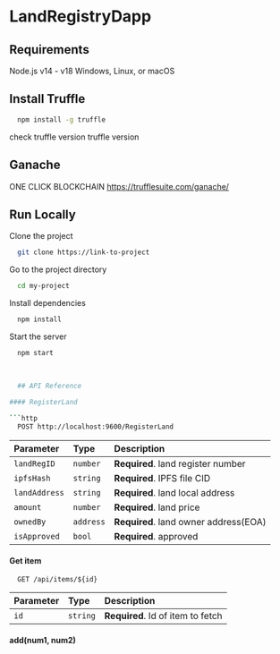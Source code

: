# LandRegistryDapp

## Requirements
Node.js v14 - v18
Windows, Linux, or macOS

## Install Truffle

```bash
  npm install -g truffle
```
check truffle version
truffle version

## Ganache
ONE CLICK BLOCKCHAIN
https://trufflesuite.com/ganache/


## Run Locally

Clone the project

```bash
  git clone https://link-to-project
```

Go to the project directory

```bash
  cd my-project
```

Install dependencies

```bash
  npm install
```

Start the server

```bash
  npm start
  
  
  
  ## API Reference

#### RegisterLand

```http
  POST http://localhost:9600/RegisterLand
```

| Parameter | Type     | Description                |
| :-------- | :------- | :------------------------- |
| `landRegID` | `number` | **Required**. land register number |
| `ipfsHash` | `string` | **Required**. IPFS file CID |
| `landAddress` | `string` | **Required**. land local address |
| `amount` | `number` | **Required**. land price |
| `ownedBy` | `address` | **Required**. land owner address(EOA) |
| `isApproved` | `bool` | **Required**. approved |




#### Get item

```http
  GET /api/items/${id}
```

| Parameter | Type     | Description                       |
| :-------- | :------- | :-------------------------------- |
| `id`      | `string` | **Required**. Id of item to fetch |

#### add(num1, num2)
